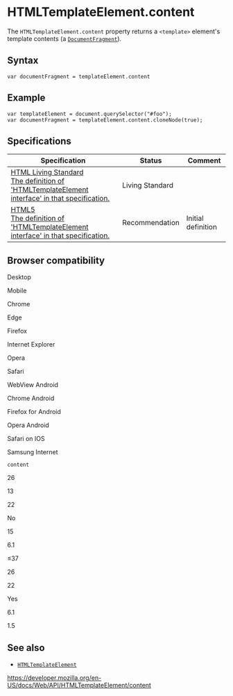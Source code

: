 HTMLTemplateElement.content
===========================

The `HTMLTemplateElement.content` property returns a `<template>` element's template contents (a [`DocumentFragment`](../documentfragment)).

Syntax
------

    var documentFragment = templateElement.content

Example
-------

    var templateElement = document.querySelector("#foo");
    var documentFragment = templateElement.content.cloneNode(true);

Specifications
--------------

<table><thead><tr class="header"><th>Specification</th><th>Status</th><th>Comment</th></tr></thead><tbody><tr class="odd"><td><a href="https://html.spec.whatwg.org/multipage/scripting.html#dom-template-content">HTML Living Standard<br />
<span class="small">The definition of 'HTMLTemplateElement interface' in that specification.</span></a></td><td><span class="spec-living">Living Standard</span></td><td></td></tr><tr class="even"><td><a href="https://www.w3.org/TR/html52/scripting-1.html#dom-template-content">HTML5<br />
<span class="small">The definition of 'HTMLTemplateElement interface' in that specification.</span></a></td><td><span class="spec-rec">Recommendation</span></td><td>Initial definition</td></tr></tbody></table>

Browser compatibility
---------------------

Desktop

Mobile

Chrome

Edge

Firefox

Internet Explorer

Opera

Safari

WebView Android

Chrome Android

Firefox for Android

Opera Android

Safari on IOS

Samsung Internet

`content`

26

13

22

No

15

6.1

≤37

26

22

Yes

6.1

1.5

See also
--------

-   [`HTMLTemplateElement`](../htmltemplateelement)

<a href="https://developer.mozilla.org/en-US/docs/Web/API/HTMLTemplateElement/content" class="_attribution-link">https://developer.mozilla.org/en-US/docs/Web/API/HTMLTemplateElement/content</a>
